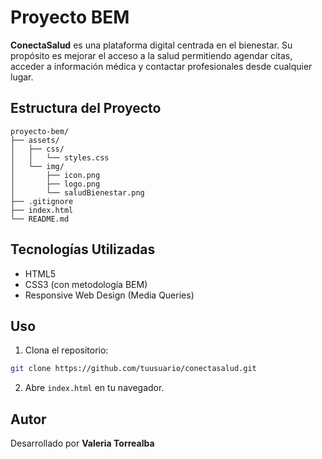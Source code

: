 # Proyecto BEM

**ConectaSalud** es una plataforma digital centrada en el bienestar. Su propósito es mejorar el acceso a la salud permitiendo agendar citas, acceder a información médica y contactar profesionales desde cualquier lugar.

## Estructura del Proyecto

```
proyecto-bem/
├── assets/
│   ├── css/
│   │   └── styles.css
│   └── img/
│       ├── icon.png
│       ├── logo.png
│       └── saludBienestar.png
├── .gitignore
├── index.html
└── README.md
```

## Tecnologías Utilizadas

- HTML5
- CSS3 (con metodología BEM)
- Responsive Web Design (Media Queries)

## Uso

1. Clona el repositorio:

```bash
git clone https://github.com/tuusuario/conectasalud.git
```

2. Abre `index.html` en tu navegador.

## Autor

Desarrollado por **Valeria Torrealba**  
